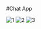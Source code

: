 #Chat App

![1](https://github.com/hickee032/ChatApp/assets/114325862/4b0e90b7-aeba-4a86-b4bf-b30bd2e921e4)
![2](https://github.com/hickee032/ChatApp/assets/114325862/42ca0c8b-4c22-4a15-a761-2b4f72f4adbf)
![3](https://github.com/hickee032/ChatApp/assets/114325862/a8e1313d-be10-45d1-b397-844a9e41ff9e)
